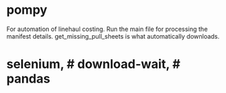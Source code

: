 # pompy
For automation of linehaul costing. Run the main file for processing the manifest details. get_missing_pull_sheets is what automatically downloads.

# selenium, # download-wait, # pandas
